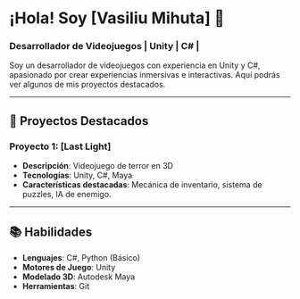 # ¡Hola! Soy [Vasiliu Mihuta] 👋
### Desarrollador de Videojuegos | Unity | C# | 

Soy un desarrollador de videojuegos con experiencia en Unity y C#, apasionado por crear experiencias inmersivas e interactivas. Aquí podrás ver algunos de mis proyectos destacados.

---

## 🚀 Proyectos Destacados

### Proyecto 1: [Last Light]
- **Descripción**: Videojuego de terror en 3D
- **Tecnologías**: Unity, C#, Maya
- **Características destacadas**: Mecánica de inventario, sistema de puzzles, IA de enemigo.

---

## 📚 Habilidades
- **Lenguajes**: C#, Python (Básico)
- **Motores de Juego**: Unity
- **Modelado 3D**: Autodesk Maya
- **Herramientas**: Git

